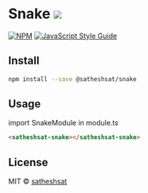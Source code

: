 # Snake [![](https://img.shields.io/static/v1?label=Sponsor&message=%E2%9D%A4&logo=GitHub&color=%23fe8e86)](https://github.com/sponsors/satheshsat)

[![NPM](https://img.shields.io/npm/v/@satheshsat/snake.svg)](https://www.npmjs.com/package/@satheshsat/snake) [![JavaScript Style Guide](https://img.shields.io/badge/code_style-standard-brightgreen.svg)](https://standardjs.com)

## Install

```bash
npm install --save @satheshsat/snake
```

## Usage
import SnakeModule in module.ts

```html
<satheshsat-snake></satheshsat-snake>
```

## License

MIT © [satheshsat](https://github.com/satheshsat)
